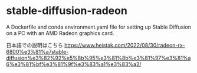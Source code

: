 # stable-diffusion-radeon
A Dockerfile and conda environment.yaml file for setting up Stable Diffusion on a PC with an AMD Radeon graphics card.

日本語での説明はこちら https://www.heistak.com/2022/08/30/radeon-rx-6800%e3%81%a7stable-diffusion%e3%82%92%e5%8b%95%e3%81%8b%e3%81%97%e3%81%a6%e3%81%bf%e3%81%9f%e3%83%a1%e3%83%a2/
